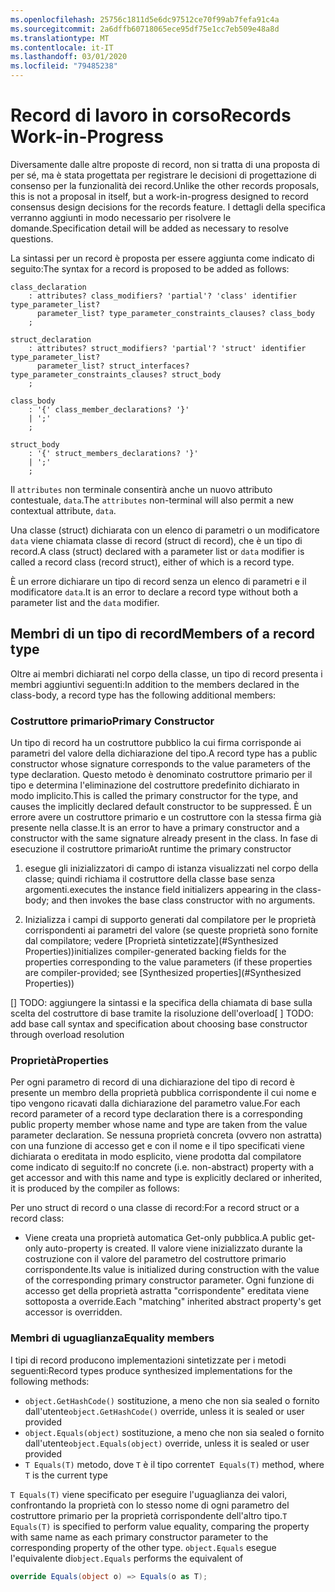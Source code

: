 ```yaml
---
ms.openlocfilehash: 25756c1811d5e6dc97512ce70f99ab7fefa91c4a
ms.sourcegitcommit: 2a6dffb60718065ece95df75e1cc7eb509e48a8d
ms.translationtype: MT
ms.contentlocale: it-IT
ms.lasthandoff: 03/01/2020
ms.locfileid: "79485238"
---
```

# <a name="records-work-in-progress"></a><span data-ttu-id="c1a67-101">Record di lavoro in corso</span><span class="sxs-lookup"><span data-stu-id="c1a67-101">Records Work-in-Progress</span></span>

<span data-ttu-id="c1a67-102">Diversamente dalle altre proposte di record, non si tratta di una proposta di per sé, ma è stata progettata per registrare le decisioni di progettazione di consenso per la funzionalità dei record.</span><span class="sxs-lookup"><span data-stu-id="c1a67-102">Unlike the other records proposals, this is not a proposal in itself, but a work-in-progress designed to record consensus design decisions for the records feature.</span></span> <span data-ttu-id="c1a67-103">I dettagli della specifica verranno aggiunti in modo necessario per risolvere le domande.</span><span class="sxs-lookup"><span data-stu-id="c1a67-103">Specification detail will be added as necessary to resolve questions.</span></span>

<span data-ttu-id="c1a67-104">La sintassi per un record è proposta per essere aggiunta come indicato di seguito:</span><span class="sxs-lookup"><span data-stu-id="c1a67-104">The syntax for a record is proposed to be added as follows:</span></span>

```antlr
class_declaration
    : attributes? class_modifiers? 'partial'? 'class' identifier type_parameter_list?
      parameter_list? type_parameter_constraints_clauses? class_body
    ;

struct_declaration
    : attributes? struct_modifiers? 'partial'? 'struct' identifier type_parameter_list?
      parameter_list? struct_interfaces? type_parameter_constraints_clauses? struct_body
    ;

class_body
    : '{' class_member_declarations? '}'
    | ';'
    ;

struct_body
    : '{' struct_members_declarations? '}'
    | ';'
    ;
```

<span data-ttu-id="c1a67-105">Il `attributes` non terminale consentirà anche un nuovo attributo contestuale, `data`.</span><span class="sxs-lookup"><span data-stu-id="c1a67-105">The `attributes` non-terminal will also permit a new contextual attribute, `data`.</span></span>

<span data-ttu-id="c1a67-106">Una classe (struct) dichiarata con un elenco di parametri o un modificatore `data` viene chiamata classe di record (struct di record), che è un tipo di record.</span><span class="sxs-lookup"><span data-stu-id="c1a67-106">A class (struct) declared with a parameter list or `data` modifier is called a record class (record struct), either of which is a record type.</span></span>

<span data-ttu-id="c1a67-107">È un errore dichiarare un tipo di record senza un elenco di parametri e il modificatore `data`.</span><span class="sxs-lookup"><span data-stu-id="c1a67-107">It is an error to declare a record type without both a parameter list and the `data` modifier.</span></span>

## <a name="members-of-a-record-type"></a><span data-ttu-id="c1a67-108">Membri di un tipo di record</span><span class="sxs-lookup"><span data-stu-id="c1a67-108">Members of a record type</span></span>

<span data-ttu-id="c1a67-109">Oltre ai membri dichiarati nel corpo della classe, un tipo di record presenta i membri aggiuntivi seguenti:</span><span class="sxs-lookup"><span data-stu-id="c1a67-109">In addition to the members declared in the class-body, a record type has the following additional members:</span></span>

### <a name="primary-constructor"></a><span data-ttu-id="c1a67-110">Costruttore primario</span><span class="sxs-lookup"><span data-stu-id="c1a67-110">Primary Constructor</span></span>

<span data-ttu-id="c1a67-111">Un tipo di record ha un costruttore pubblico la cui firma corrisponde ai parametri del valore della dichiarazione del tipo.</span><span class="sxs-lookup"><span data-stu-id="c1a67-111">A record type has a public constructor whose signature corresponds to the value parameters of the type declaration.</span></span> <span data-ttu-id="c1a67-112">Questo metodo è denominato costruttore primario per il tipo e determina l'eliminazione del costruttore predefinito dichiarato in modo implicito.</span><span class="sxs-lookup"><span data-stu-id="c1a67-112">This is called the primary constructor for the type, and causes the implicitly declared default constructor to be suppressed.</span></span> <span data-ttu-id="c1a67-113">È un errore avere un costruttore primario e un costruttore con la stessa firma già presente nella classe.</span><span class="sxs-lookup"><span data-stu-id="c1a67-113">It is an error to have a primary constructor and a constructor with the same signature already present in the class.</span></span>
<span data-ttu-id="c1a67-114">In fase di esecuzione il costruttore primario</span><span class="sxs-lookup"><span data-stu-id="c1a67-114">At runtime the primary constructor</span></span> 

1. <span data-ttu-id="c1a67-115">esegue gli inizializzatori di campo di istanza visualizzati nel corpo della classe; quindi richiama il costruttore della classe base senza argomenti.</span><span class="sxs-lookup"><span data-stu-id="c1a67-115">executes the instance field initializers appearing in the class-body; and then  invokes the base class constructor with no arguments.</span></span>

1. <span data-ttu-id="c1a67-116">Inizializza i campi di supporto generati dal compilatore per le proprietà corrispondenti ai parametri del valore (se queste proprietà sono fornite dal compilatore; vedere [Proprietà sintetizzate](#Synthesized Properties))</span><span class="sxs-lookup"><span data-stu-id="c1a67-116">initializes compiler-generated backing fields for the properties corresponding to the value parameters (if these properties are compiler-provided; see [Synthesized properties](#Synthesized Properties))</span></span>


<span data-ttu-id="c1a67-117">[] TODO: aggiungere la sintassi e la specifica della chiamata di base sulla scelta del costruttore di base tramite la risoluzione dell'overload</span><span class="sxs-lookup"><span data-stu-id="c1a67-117">[ ] TODO: add base call syntax and specification about choosing base constructor through overload resolution</span></span>

### <a name="properties"></a><span data-ttu-id="c1a67-118">Proprietà</span><span class="sxs-lookup"><span data-stu-id="c1a67-118">Properties</span></span>

<span data-ttu-id="c1a67-119">Per ogni parametro di record di una dichiarazione del tipo di record è presente un membro della proprietà pubblica corrispondente il cui nome e tipo vengono ricavati dalla dichiarazione del parametro value.</span><span class="sxs-lookup"><span data-stu-id="c1a67-119">For each record parameter of a record type declaration there is a corresponding public property member whose name and type are taken from the value parameter declaration.</span></span> <span data-ttu-id="c1a67-120">Se nessuna proprietà concreta (ovvero non astratta) con una funzione di accesso get e con il nome e il tipo specificati viene dichiarata o ereditata in modo esplicito, viene prodotta dal compilatore come indicato di seguito:</span><span class="sxs-lookup"><span data-stu-id="c1a67-120">If no concrete (i.e. non-abstract) property with a get accessor and with this name and type is explicitly declared or inherited, it is produced by the compiler as follows:</span></span>

<span data-ttu-id="c1a67-121">Per uno struct di record o una classe di record:</span><span class="sxs-lookup"><span data-stu-id="c1a67-121">For a record struct or a record class:</span></span>

* <span data-ttu-id="c1a67-122">Viene creata una proprietà automatica Get-only pubblica.</span><span class="sxs-lookup"><span data-stu-id="c1a67-122">A public get-only auto-property is created.</span></span> <span data-ttu-id="c1a67-123">Il valore viene inizializzato durante la costruzione con il valore del parametro del costruttore primario corrispondente.</span><span class="sxs-lookup"><span data-stu-id="c1a67-123">Its value is initialized during construction with the value of the corresponding primary constructor parameter.</span></span> <span data-ttu-id="c1a67-124">Ogni funzione di accesso get della proprietà astratta "corrispondente" ereditata viene sottoposta a override.</span><span class="sxs-lookup"><span data-stu-id="c1a67-124">Each "matching" inherited abstract property's get accessor is overridden.</span></span>

### <a name="equality-members"></a><span data-ttu-id="c1a67-125">Membri di uguaglianza</span><span class="sxs-lookup"><span data-stu-id="c1a67-125">Equality members</span></span>

<span data-ttu-id="c1a67-126">I tipi di record producono implementazioni sintetizzate per i metodi seguenti:</span><span class="sxs-lookup"><span data-stu-id="c1a67-126">Record types produce synthesized implementations for the following methods:</span></span>

* <span data-ttu-id="c1a67-127">`object.GetHashCode()` sostituzione, a meno che non sia sealed o fornito dall'utente</span><span class="sxs-lookup"><span data-stu-id="c1a67-127">`object.GetHashCode()` override, unless it is sealed or user provided</span></span>
* <span data-ttu-id="c1a67-128">`object.Equals(object)` sostituzione, a meno che non sia sealed o fornito dall'utente</span><span class="sxs-lookup"><span data-stu-id="c1a67-128">`object.Equals(object)` override, unless it is sealed or user provided</span></span>
* <span data-ttu-id="c1a67-129">`T Equals(T)` metodo, dove `T` è il tipo corrente</span><span class="sxs-lookup"><span data-stu-id="c1a67-129">`T Equals(T)` method, where `T` is the current type</span></span>

<span data-ttu-id="c1a67-130">`T Equals(T)` viene specificato per eseguire l'uguaglianza dei valori, confrontando la proprietà con lo stesso nome di ogni parametro del costruttore primario per la proprietà corrispondente dell'altro tipo.</span><span class="sxs-lookup"><span data-stu-id="c1a67-130">`T Equals(T)` is specified to perform value equality, comparing the property with same name as each primary constructor parameter to the corresponding property of the other type.</span></span>
<span data-ttu-id="c1a67-131">`object.Equals` esegue l'equivalente di</span><span class="sxs-lookup"><span data-stu-id="c1a67-131">`object.Equals` performs the equivalent of</span></span>

```C#
override Equals(object o) => Equals(o as T);
```

